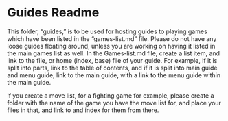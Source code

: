 # Guides Readme

This folder, “guides,” is to be used for hosting guides to playing
games which have been listed in the “games-list.md” file. Please do
not have any loose guides floating around, unless you are working on
having it listed in the main games list as well. In the Games-list.md
file, create a list item, and link to the file, or home (index, base)
file of your guide. For example, if it is split into parts, link to
the table of contents, and if it is split into main guide and menu
guide, link to the main guide, with a link to the menu guide within
the main guide.

if you create a move list, for a fighting game for example, please
create a folder with the name of the game you have the move list for,
and place your files in that, and link to and index for them from
there.
